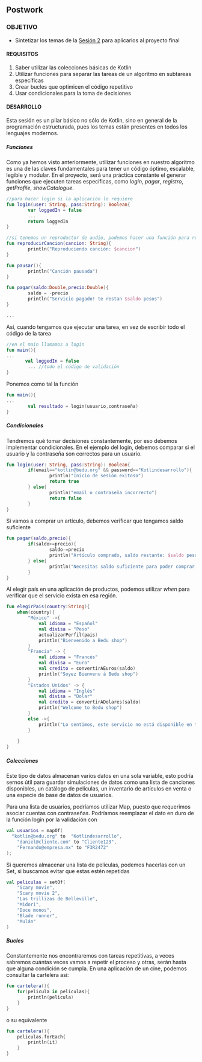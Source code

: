
## Postwork

### OBJETIVO

- Sintetizar los temas de la [Sesión 2](../../Sesion-02) para aplicarlos al proyecto final

#### REQUISITOS

1. Saber utilizar las colecciones básicas de Kotlin
2. Utilizar funciones para separar las tareas de un algoritmo en subtareas específicas
3. Crear bucles que optimicen el código repetitivo
4. Usar condicionales para la toma de decisiones

#### DESARROLLO

Esta sesión es un pilar básico no sólo de Kotlin, sino en general de la programación estructurada, pues los temas están presentes en todos los lenguajes modernos. 

##### Funciones

Como ya hemos visto anteriormente, utilizar funciones en nuestro algoritmo es una de las claves fundamentales para tener un código óptimo, escalable, legible y modular. En el proyecto, será una práctica constante el generar funciones que ejecuten tareas específicas, como *login*, *pagar*, *registro*, *getProfile*, *showCatalogue*.

```kotlin
//para hacer login si la aplicación lo requiere
fun login(user: String, pass:String): Boolean{
        var loggedIn = false
        ...
        return loggedIn
}

//si tenemos un reproductor de audio, podemos hacer una función para reproducir y otra para pausar 
fun reproducirCancion(cancion: String){
        println("Reproduciendo canción: $cancion")
}

fun pausar(){
        println("Canción pausada")
}

fun pagar(saldo:Double,precio:Double){
        saldo = -precio
        println("Servicio pagado! te restan $saldo pesos")
}

...

```

Así, cuando tengamos que ejecutar una tarea, en vez de escribir todo el código de la tarea

```kotlin
//en el main llamamos a login
fun main(){
...
       val loggedIn = false
        ... //todo el código de validación
}
```

Ponemos como tal la función

```kotlin
fun main(){
...
        val resultado = login(usuario,contraseña)
}
```


##### Condicionales

Tendremos qué tomar decisiones constantemente, por eso debemos implementar condicionales. En el ejemplo del login, debemos comparar si el usuario y la contraseña son correctos para un usuario.

```kotlin
fun login(user: String, pass:String): Boolean{
        if(email=="kotlin@bedu.org" && password=="Kotlindesarrollo"){
                println("Inicio de sesión exitoso")
                return true
        } else{
                println("email o contraseña incorrecto")
                return false
        }
}
```

Si vamos a comprar un artículo, debemos verificar que tengamos saldo suficiente

```kotlin
fun pagar(saldo,precio){
        if(saldo>=precio){
                saldo-=precio
                println("Artículo comprado, saldo restante: $saldo pesos")
        } else{
                println("Necesitas saldo suficiente para poder comprar este producto")
        }
}
```

Al elegir país en una aplicación de productos, podemos utilizar *when* para verificar que el servicio exista en esa región.

```kotlin
fun elegirPais(country:String){
    when(country){
        "México" ->{
            val idioma = "Español"
            val divisa = "Peso"
            actualizarPerfil(pais)
            println("Bienvenido a Bedu shop")
        }
        "Francia" -> {
            val idioma = "Francés"
            val divisa = "Euro"
            val credito = convertirAEuros(saldo) 
            println("Soyez Bienvenu à Bedu shop")
        }
        "Estados Unidos" -> {
            val idioma = "Inglés"
            val divisa = "Dolar"
            val credito = convertirADolares(saldo)
            println("Welcome to Bedu shop")
        }
        else ->{
            println("Lo sentimos, este servicio no está disponible en tu país")
        }
        
    }
}
```


##### Colecciones

Este tipo de datos almacenan varios datos en una sola variable, esto podría sernos útil para guardar simulaciones de datos como una lista de canciones disponibles, un catálogo de películas, un inventario de artículos en venta o una especie de base de datos de usuarios.

Para una lista de usuarios, podríamos utilizar Map, puesto que requerimos asociar cuentas con contraseñas. Podríamos reemplazar el dato en duro de la función login por la validación con 
```kotlin
val usuarios = mapOf(
  "kotlin@bedu.org" to  "Kotlindesarrollo",
    "daniel@cliente.com" to "Cliente123",
    "Fernando@empresa.mx" to "F3R2472"
);
```

Si queremos almacenar una lista de películas, podemos hacerlas con un Set, si buscamos evitar que estas estén repetidas
```kotlin
val peliculas = setOf(
    "Scary movie",
    "Scary movie 2",
    "Las trillizas de Belleville",
    "Midori",
    "Doce monos",
    "Blade runner",
    "Mulán"
)
```


##### Bucles

Constantemente nos encontraremos con tareas repetitivas, a veces sabremos cuántas veces vamos a repetir el proceso y otras, serán hasta que alguna condición se cumpla. En una aplicación de un cine, podemos consultar la cartelera así:

```kotlin
fun cartelera(){
    for(pelicula in peliculas){
        println(pelicula)
    }
}
```

o su equivalente

```kotlin
fun cartelera(){
    peliculas.forEach{
        println(it)
    }
}
```





